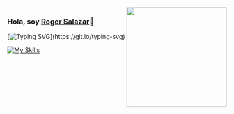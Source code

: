<img align='right' src="https://i.pinimg.com/564x/37/3c/c8/373cc8a162d00cd152e05c055eee7016.jpg" width="230">

 ### Hola, soy <a href="#">Roger Salazar</a>👋
 
 [![Typing SVG](https://readme-typing-svg.herokuapp.com?font=Architects+Daughter&color=7AF79A&size=20&lines=¡¡Y+hacer+ideas+realidad+es+mi+pasion!!...;Soy+desarrollador+Front+end+💻+!;)](https://git.io/typing-svg)
 
  [![My Skills](https://skillicons.dev/icons?i=html,css,js,figma)](https://skillicons.dev)

<!--
**Roger-aprende/Roger-aprende** is a ✨ _special_ ✨ repository because its `README.md` (this file) appears on your GitHub profile.

Here are some ideas to get you started:

- 🔭 I’m currently working on ...
- 🌱 I’m currently learning ...
- 👯 I’m looking to collaborate on ...
- 🤔 I’m looking for help with ...
- 💬 Ask me about ...
- 📫 How to reach me: ...
- 😄 Pronouns: ...
- ⚡ Fun fact: ...
-->
